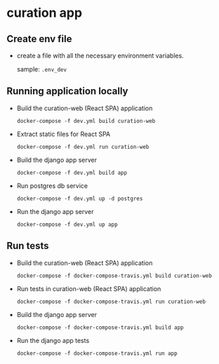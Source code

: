 # curation app

## Create env file

* create a file with all the necessary environment variables. 

    sample: `.env_dev`

## Running application locally

* Build the curation-web (React SPA) application
    
    `docker-compose -f dev.yml build curation-web`

* Extract static files for React SPA

    `docker-compose -f dev.yml run curation-web`

* Build the django app server

    `docker-compose -f dev.yml build app`

* Run postgres db service 

    `docker-compose -f dev.yml up -d postgres`

* Run the django app server 

    `docker-compose -f dev.yml up app`

## Run tests

* Build the curation-web (React SPA) application

    `docker-compose -f docker-compose-travis.yml build curation-web`

* Run tests in curation-web (React SPA) application

    `docker-compose -f docker-compose-travis.yml run curation-web`

* Build the django app server

    `docker-compose -f docker-compose-travis.yml build app`

* Run the django app tests

    `docker-compose -f docker-compose-travis.yml run app`
